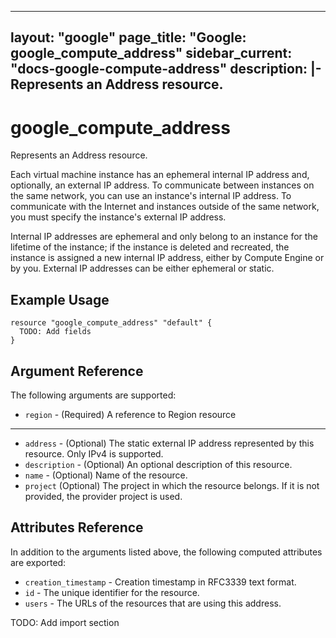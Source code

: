 <!---
 ----------------------------------------------------------------------------

     ***     AUTO GENERATED CODE    ***    AUTO GENERATED CODE     ***

 ----------------------------------------------------------------------------

     This file is automatically generated and manual changes will be
     clobbered when the file is regenerated.

     Please read more about how to change this file in
     .github/CONTRIBUTING.md.

 ----------------------------------------------------------------------------
--->
---
layout: "google"
page_title: "Google: google_compute_address"
sidebar_current: "docs-google-compute-address"
description: |-
  Represents an Address resource.
---

# google\_compute\_address

Represents an Address resource.

Each virtual machine instance has an ephemeral internal IP address and,
optionally, an external IP address. To communicate between instances on
the same network, you can use an instance's internal IP address. To
communicate with the Internet and instances outside of the same network,
you must specify the instance's external IP address.

Internal IP addresses are ephemeral and only belong to an instance for
the lifetime of the instance; if the instance is deleted and recreated,
the instance is assigned a new internal IP address, either by Compute
Engine or by you. External IP addresses can be either ephemeral or
static.


## Example Usage

```hcl
resource "google_compute_address" "default" {
  TODO: Add fields
}
```

## Argument Reference

The following arguments are supported:

* `region` -
  (Required)
  A reference to Region resource



- - -

* `address` -
  (Optional)
  The static external IP address represented by this
resource. Only IPv4 is supported.
* `description` -
  (Optional)
  An optional description of this resource.
* `name` -
  (Optional)
  Name of the resource.
* `project` (Optional) The project in which the resource belongs.
    If it is not provided, the provider project is used.





## Attributes Reference

In addition to the arguments listed above, the following computed attributes are exported:

* `creation_timestamp` -
  Creation timestamp in RFC3339 text format.
* `id` -
  The unique identifier for the resource.
* `users` -
  The URLs of the resources that are using this address.





TODO: Add import section
